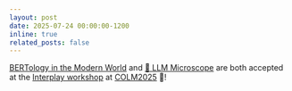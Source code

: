 ```yaml
---
layout: post
date: 2025-07-24 00:00:00-1200
inline: true
related_posts: false
---
```


[BERTology in the Modern World](https://arxiv.org/abs/2506.02132) and [:microscope: LLM Microscope](https://nishantsubramani.github.io/assets/pdf/llm_microscope.pdf) are both accepted at the [Interplay workshop](https://interplay-workshop.github.io/) at [COLM2025](https://colmweb.org/) :maple_leaf:!
